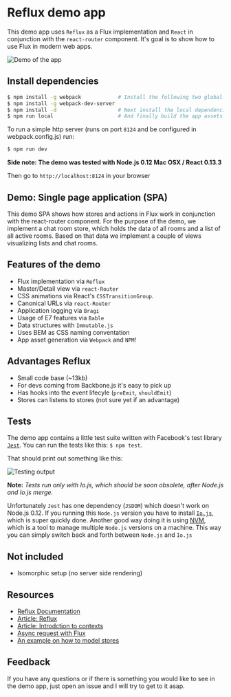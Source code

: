 # Reflux demo app

This demo app uses `Reflux` as a Flux implementation and `React` in conjunction with the `react-router` component. It's goal is to show how to use Flux in modern web apps.

![Demo of the app](https://raw.githubusercontent.com/roundrobin/reflux-react-router-webpack-demo/master/docs/DemoApp.gif)


## Install dependencies

```bash
$ npm install -g webpack            # Install the following two global node modules for ease.
$ npm install -g webpack-dev-server
$ npm install -d                    # Next install the local dependencies
$ npm run local                     # And finally build the app assets (bundle.js and main.css) 
```
To run a simple http server (runs on port `8124` and be configured in webpack.config.js) 
run: 

```bash
$ npm run dev
```

**Side note: The demo was tested with Node.js 0.12 Mac OSX / React 0.13.3**

Then go to `http://localhost:8124` in your browser

## Demo: Single page application (SPA)

This demo SPA shows how stores and actions in Flux work in conjunction with the react-router component. For the
purpose of the demo, we implement a chat room store,  which holds the data of all rooms and a list of
all active rooms. Based on that data we implement a couple of views visualizing lists and chat rooms.

## Features of the demo
* Flux implementation via `Reflux`
* Master/Detail view via `react-Router`
* CSS animations via React's `CSSTransitionGroup`.
* Canonical URLs via `react-Router`
* Application logging via `Bragi`
* Usage of E7 features via `Bable`
* Data structures with `Immutable.js`
* Uses BEM as CSS naming conventation
* App asset generation via `Webpack` and `NPM`!

## Advantages Reflux
* Small code base (~13kb)
* For devs coming from Backbone.js it's easy to pick up
* Has hooks into the event lifecyle (`preEmit`, `shouldEmit`)
* Stores can listens to stores (not sure yet if an advantage)

## Tests

The demo app contains a little test suite written with Facebook's test library [`Jest`](https://facebook.github.io/jest/).
You can run the tests like this: `$ npm test`.

That should print out something like this:

![Testing output](https://raw.githubusercontent.com/roundrobin/reflux-react-router-webpack-demo/master/docs/Testing.png)

**Note:** *Tests run only with Io.js, which should be soon obsolete, after Node.js and Io.js merge.*

Unfortunately `Jest` has one dependency (`JSDOM`) which doesn't work on Node.js 0.12.
If you running this `Node.js` version you have to install [`Io.js`](https://iojs.org/en/index.html), which is super quickly done.
Another good way doing it is using [NVM](https://github.com/creationix/nvm), which is a tool to manage multiple
`Node.js` versions on a machine. This way you can simply switch back and forth between `Node.js` and `Io.js`

## Not included
* Isomorphic setup (no server side rendering)

## Resources
* [Reflux Documentation](https://github.com/spoike/refluxjs)
* [Article: Reflux](http://henleyedition.com/building-an-app-using-react-and-refluxjs/)
* [Article: Introdction to contexts](https://www.tildedave.com/2014/11/15/introduction-to-contexts-in-react-js.html)
* [Async request with Flux](http://www.code-experience.com/async-requests-with-react-js-and-flux-revisited/)
* [An example on how to model stores](https://discuss.reactjs.org/t/computed-properties-in-flux/443/2)

## Feedback

If you have any questions or if there is something you would like to see in the demo 
app, just open an issue and I will try to get to it asap.
